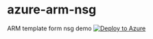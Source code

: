 # azure-arm-nsg
ARM template form nsg demo
[![Deploy to Azure](http://azuredeploy.net/deploybutton.png)](https://azuredeploy.net/)

